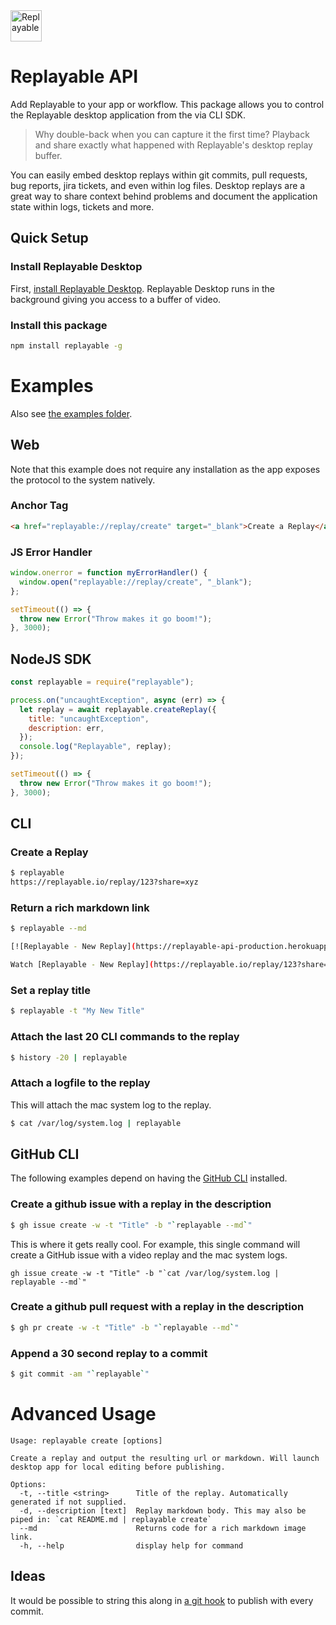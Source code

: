<img src="https://user-images.githubusercontent.com/318295/204898620-922afee0-5415-46a9-a84f-ae6237001bf0.png" height="50" alt="Replayable"/>

# Replayable API

Add Replayable to your app or workflow. This package allows you to control the Replayable desktop application from the via CLI SDK.

> Why double-back when you can capture it the first time? Playback and share exactly what happened with Replayable's desktop replay buffer. 

You can easily embed desktop replays within git commits, pull requests, bug reports, jira tickets, and even within log files. Desktop replays are a great way to share context behind problems and document the application state within logs, tickets and more.

## Quick Setup

### Install Replayable Desktop

First, [install Replayable Desktop](https://replayable.io/?betacode=CLIENTRY). Replayable Desktop runs in the background giving you access to a buffer of video.

### Install this package

```sh
npm install replayable -g
```

# Examples

Also see [the examples folder](https://github.com/replayableio/cli/tree/main/examples).

## Web

Note that this example does not require any installation as the app exposes the protocol to the system natively.

### Anchor Tag

```html
<a href="replayable://replay/create" target="_blank">Create a Replay</a>
```

### JS Error Handler

```js
window.onerror = function myErrorHandler() {
  window.open("replayable://replay/create", "_blank");
};

setTimeout(() => {
  throw new Error("Throw makes it go boom!");
}, 3000);
```

## NodeJS SDK

```js
const replayable = require("replayable");

process.on("uncaughtException", async (err) => {
  let replay = await replayable.createReplay({
    title: "uncaughtException",
    description: err,
  });
  console.log("Replayable", replay);
});

setTimeout(() => {
  throw new Error("Throw makes it go boom!");
}, 3000);
```

## CLI

### Create a Replay

```sh
$ replayable
https://replayable.io/replay/123?share=xyz
```

### Return a rich markdown link

```sh
$ replayable --md

[![Replayable - New Replay](https://replayable-api-production.herokuapp.com/replay/123/gif?shareKey=xyz)](https://replayable.io/replay/123?share=xyz)

Watch [Replayable - New Replay](https://replayable.io/replay/123?share=xyz) on Replayable
```

### Set a replay title

```sh
$ replayable -t "My New Title"
```

### Attach the last 20 CLI commands to the replay

```sh
$ history -20 | replayable
```

### Attach a logfile to the replay

This will attach the mac system log to the replay.

```sh
$ cat /var/log/system.log | replayable
```

## GitHub CLI

The following examples depend on having the [GitHub CLI](https://cli.github.com/) installed.

### Create a github issue with a replay in the description

```sh
$ gh issue create -w -t "Title" -b "`replayable --md`"
```

This is where it gets really cool. For example, this single command will create a GitHub issue with a video replay and the mac system logs.

```
gh issue create -w -t "Title" -b "`cat /var/log/system.log | replayable --md`"
```

### Create a github pull request with a replay in the description

```sh
$ gh pr create -w -t "Title" -b "`replayable --md`"
```

### Append a 30 second replay to a commit

```sh
$ git commit -am "`replayable`"
```

# Advanced Usage

```
Usage: replayable create [options]

Create a replay and output the resulting url or markdown. Will launch desktop app for local editing before publishing.

Options:
  -t, --title <string>      Title of the replay. Automatically generated if not supplied.
  -d, --description [text]  Replay markdown body. This may also be piped in: `cat README.md | replayable create`
  --md                      Returns code for a rich markdown image link.
  -h, --help                display help for command
```

## Ideas

It would be possible to string this along in [a git hook](https://git-scm.com/book/en/v2/Customizing-Git-Git-Hooks) to publish with every commit.
